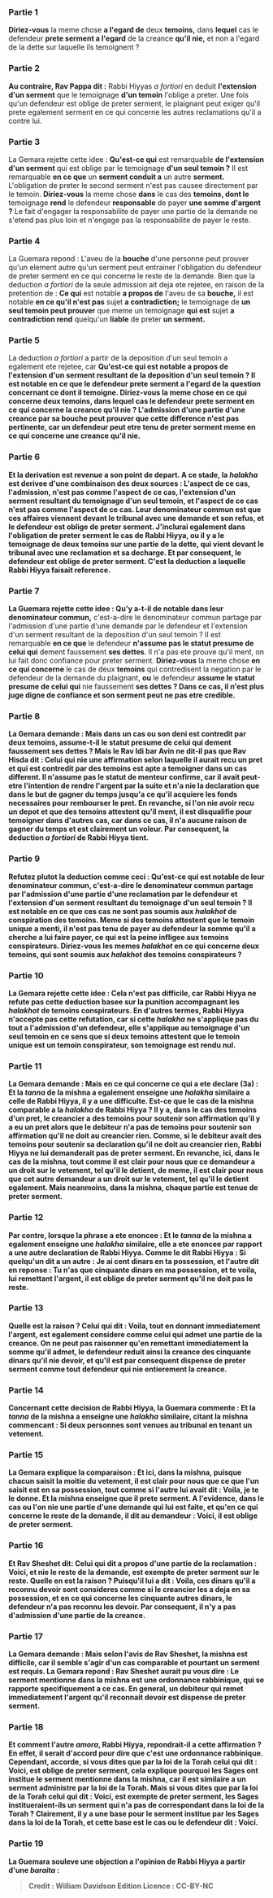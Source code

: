 
### Partie 1
<b>Diriez-vous</b> la meme chose <b>a l'egard de</b> deux <b>temoins,</b> dans <b>lequel</b> cas le defendeur <b>prete serment a l'egard</b> de la creance <b>qu'il nie,</b> et non a l'egard de la dette sur laquelle ils temoignent ?

### Partie 2
<b>Au contraire, Rav Pappa dit :</b> Rabbi Hiyyas <i>a fortiori</i> en deduit <b>l'extension d'un serment</b> que le temoignage <b>d'un temoin</b> l'oblige a preter. Une fois qu'un defendeur est oblige de preter serment, le plaignant peut exiger qu'il prete egalement serment en ce qui concerne les autres reclamations qu'il a contre lui.

### Partie 3
La Gemara rejette cette idee : <b>Qu'est-ce qui</b> est remarquable <b>de l'extension d'un serment</b> qui est oblige par le temoignage <b>d'un seul temoin ?</b> Il est remarquable <b>en ce que</b> un <b>serment conduit a</b> un autre <b>serment.</b> L'obligation de preter le second serment n'est pas causee directement par le temoin. <b>Diriez-vous</b> la meme chose <b>dans</b> le cas des <b>temoins, dont le</b> temoignage <b>rend</b> le defendeur <b>responsable</b> de payer <b>une somme d'argent ?</b> Le fait d'engager la responsabilite de payer une partie de la demande ne s'etend pas plus loin et n'engage pas la responsabilite de payer le reste.

### Partie 4
La Guemara repond : L'aveu de la <b>bouche</b> d'une personne peut prouver</b> qu'un element autre qu'un serment peut entrainer l'obligation du defendeur de preter serment en ce qui concerne le reste de la demande. Bien que la deduction <i>a fortiori</i> de la seule admission ait deja ete rejetee, en raison de la pretention de : <b>Ce qui</b> est notable <b>a propos de</b> l'aveu de sa <b>bouche,</b> il est notable <b>en ce qu'il n'est pas</b> sujet <b>a contradiction;</b> le temoignage de <b>un seul temoin peut prouver</b> que meme un temoignage <b>qui est</b> sujet <b>a contradiction rend</b> quelqu'un <b>liable</b> de preter <b>un serment.</b>

### Partie 5
La deduction <i>a fortiori</i> a partir de la deposition d'un seul temoin a egalement ete rejetee, car <b>Qu'est-ce qui est notable <b>a propos</b> de l'extension d'un serment resultant de la deposition d'<b>un seul temoin ? </b> Il est notable <b>en ce que</b> le defendeur <b>prete serment a l'egard</b> de la question concernant ce dont <b>il temoigne. Diriez-vous</b> la meme chose <b>en ce qui concerne</b> deux <b>temoins,</b> dans <b>lequel</b> cas le defendeur <b>prete serment en ce qui concerne</b> la creance <b>qu'il nie ?</b> L'admission d'une partie d'une creance par sa <b>bouche peut prouver</b> que cette difference n'est pas pertinente, car un defendeur peut etre tenu de preter serment meme en ce qui concerne une creance qu'il nie.

### Partie 6
<b>Et la derivation est revenue</b> a son point de depart. A ce stade, la <i>halakha</i> est derivee d'une combinaison des deux sources : <b>L'aspect de ce</b> cas, l'admission, <b>n'est pas comme l'aspect de ce</b> cas, l'extension d'un serment resultant du temoignage d'un seul temoin, <b>et l'aspect de ce</b> cas <b>n'est pas comme l'aspect de ce</b> cas. <b>Leur denominateur commun est que</b> ces affaires <b>viennent</b> devant le tribunal <b>avec une demande et</b> son <b>refus, et</b> le defendeur est oblige de <b>preter serment. J'inclurai egalement</b> dans l'obligation de preter serment le cas de Rabbi Hiyya, ou il y a le temoignage de deux <b>temoins</b> sur une partie de la dette, <b>qui vient</b> devant le tribunal <b>avec une reclamation et</b> sa <b>decharge. Et</b> par consequent, le defendeur est oblige de <b>preter serment.</b> C'est la deduction a laquelle Rabbi Hiyya faisait reference.

### Partie 7
La Guemara rejette cette idee : <b>Qu'y a-t-il de notable</b> dans leur denominateur commun,</b> c'est-a-dire le denominateur commun partage par l'admission d'une partie d'une demande par le defendeur et l'extension d'un serment resultant de la deposition d'un seul temoin ? Il est remarquable <b>en ce que</b> le defendeur <b>n'assume pas le statut presume de celui qui</b> dement faussement <b>ses dettes</b>. Il n'a pas ete prouve qu'il ment, on lui fait donc confiance pour preter serment. <b>Diriez-vous</b> la meme chose <b>en ce qui concerne</b> le cas de deux <b>temoins</b> qui contredisent la negation par le defendeur de la demande du plaignant, <b>ou</b> le defendeur <b>assume le statut presume de celui qui</b> nie faussement <b>ses dettes ? Dans ce cas, il n'est plus juge digne de confiance et son serment peut ne pas etre credible.

### Partie 8
La Gemara demande : <b>Mais dans</b> un cas ou son deni est contredit par deux <b>temoins, assume-t-il le statut presume de celui qui</b> dement faussement <b>ses dettes ? <b>Mais le Rav Idi bar Avin ne dit-il pas</b> que <b>Rav Hisda dit : Celui qui nie</b> une affirmation selon laquelle il aurait recu <b>un pret</b> et qui est contredit par des temoins <b>est apte a temoigner</b> dans un cas different. Il n'assume pas le statut de menteur confirme, car il avait peut-etre l'intention de rendre l'argent par la suite et n'a nie la declaration que dans le but de gagner du temps jusqu'a ce qu'il acquiere les fonds necessaires pour rembourser le pret. En revanche, si l'on nie avoir recu <b>un depot</b> et que des temoins attestent qu'il ment, il est <b>disqualifie pour temoigner</b> dans d'autres cas, car dans ce cas, il n'a aucune raison de gagner du temps et est clairement un voleur. Par consequent, la deduction <i>a fortiori</i> de Rabbi Hiyya tient.

### Partie 9
<b>Refutez plutot</b> la deduction <b>comme ceci : Qu'est-ce qui</b> est notable <b>de leur denominateur commun,</b> c'est-a-dire le denominateur commun partage par l'admission d'une partie d'une reclamation par le defendeur et l'extension d'un serment resultant du temoignage d'un seul temoin ? Il est notable <b>en ce que</b> ces cas <b>ne sont pas</b> soumis <b>aux <i>halakhot</i> de conspiration</b> des temoins. Meme si des temoins attestent que le temoin unique a menti, il n'est pas tenu de payer au defendeur la somme qu'il a cherche a lui faire payer, ce qui est la peine infligee aux temoins conspirateurs. <b>Diriez-vous</b> les memes <i>halakhot</i> <b>en ce qui concerne</b> deux <b>temoins, qui sont soumis aux <i>halakhot</i> des temoins conspirateurs</b> ?

### Partie 10
La Gemara rejette cette idee : <b>Cela</b> n'est <b>pas difficile,</b> car <b>Rabbi Hiyya ne refute pas</b> cette deduction basee sur la punition accompagnant <b>les <i>halakhot</i> de temoins conspirateurs</b>. En d'autres termes, Rabbi Hiyya n'accepte pas cette refutation, car si cette <i>halakha</i> ne s'applique pas du tout a l'admission d'un defendeur, elle s'applique au temoignage d'un seul temoin en ce sens que si deux temoins attestent que le temoin unique est un temoin conspirateur, son temoignage est rendu nul.

### Partie 11
La Gemara demande : <b>Mais</b> en ce qui concerne ce <b>qui</b> a ete <b>declare</b> (3a) : <b>Et la <i>tanna</i></b> de la mishna a egalement <b>enseigne</b> une <i>halakha</i> similaire a celle de Rabbi Hiyya, il y a une difficulte. <b>Est-ce que</b> le cas de la mishna <b>comparable</b> a la <i>halakha</i> de Rabbi Hiyya ? <b>Il y a,</b> dans le cas des temoins d'un pret, <b>le creancier a des temoins</b> pour soutenir son affirmation qu'il y a eu un pret alors que <b>le debiteur n'a pas de temoins</b> pour soutenir son affirmation <b>qu'il ne doit</b> au creancier <b>rien. Comme, si le debiteur avait des temoins</b> pour soutenir sa declaration <b>qu'il ne doit</b> au creancier <b>rien, Rabbi Hiyya ne lui demanderait pas de preter serment. </b> En revanche, <b>ici,</b> dans le cas de la mishna, <b>tout comme il est clair pour nous que ce</b> demandeur a un droit sur le vetement, tel qu'il le detient, de meme, <b>il est clair pour nous que cet</b> autre demandeur a un droit sur le vetement, tel qu'il le detient egalement. <b>Mais neanmoins,</b> dans la mishna, chaque partie est tenue de <b>preter serment.</b>

### Partie 12
<b>Par contre, lorsque</b> la phrase <b>a ete enoncee : Et le <i>tanna</i></b> de la mishna a egalement <b>enseigne</b> une <i>halakha</i> similaire, <b>elle a ete enoncee par rapport a une autre</b> declaration <b>de Rabbi Hiyya. Comme le dit Rabbi Hiyya :</b> Si quelqu'un dit a un autre : <b>Je</b> ai <b>cent dinars en ta possession, et l'autre dit</b> en reponse : <b>Tu n'as que cinquante dinars en ma possession, et te voila,</b> lui remettant l'argent, il <b>est oblige</b> de preter serment qu'il ne doit pas le reste.

### Partie 13
<b>Quelle est la raison ? </b> Celui qui dit : <b>Voila,</b> tout en donnant immediatement l'argent, <b>est egalement</b> considere <b>comme celui qui admet une partie de la creance.</b> On ne peut pas raisonner qu'en remettant immediatement la somme qu'il admet, le defendeur reduit ainsi la creance des cinquante dinars qu'il nie devoir, et qu'il est par consequent dispense de preter serment comme tout defendeur qui nie entierement la creance.

### Partie 14
Concernant cette decision de Rabbi Hiyya, la Guemara commente : <b>Et la <i>tanna</i></b> de la mishna <b>a enseigne</b> une <i>halakha</i> similaire, citant la mishna commencant : Si <b>deux</b> personnes sont venues au tribunal <b>en tenant un vetement.</b>

### Partie 15
La Gemara explique la comparaison : <b>Et ici,</b> dans la mishna, <b>puisque</b> chacun <b>saisit</b> la moitie du vetement, <b>il est clair pour nous que ce que l'un saisit est</b> en sa possession, tout comme si l'autre lui avait dit : <b>Voila,</b> je te le donne. <b>Et</b> la mishna <b>enseigne</b> que <b>il prete serment.</b> A l'evidence, dans le cas ou l'on nie une partie d'une demande qui lui est faite, et qu'en ce qui concerne le reste de la demande, il dit au demandeur : Voici, il est oblige de preter serment.

### Partie 16
<b>Et Rav Sheshet dit:</b> Celui qui dit a propos d'une partie de la reclamation : <b>Voici,</b> et nie le reste de la demande, est <b>exempte</b> de preter serment sur le reste. <b>Quelle en est la raison ? Puisqu'il lui a dit : Voila, ces dinars qu'il a reconnu</b> devoir <b>sont</b> consideres <b>comme si le creancier les a</b> deja en sa possession, et <b>en ce qui concerne les cinquante</b> autres dinars, le defendeur <b>n'a pas reconnu</b> les devoir. <b>Par consequent, il n'y a pas d'admission d'une partie de la creance.</b>

### Partie 17
La Gemara demande : <b>Mais selon</b> l'avis de <b>Rav Sheshet, la mishna est difficile,</b> car il semble s'agir d'un cas comparable et pourtant un serment est requis. La Gemara repond : <b>Rav Sheshet</b> aurait pu <b>vous dire :</b> Le serment mentionne dans <b>la mishna est une ordonnance rabbinique,</b> qui se rapporte specifiquement a ce cas. En general, un debiteur qui remet immediatement l'argent qu'il reconnait devoir est dispense de preter serment.

### Partie 18
<b>Et</b> comment l'autre</b> <i>amora</i>, Rabbi Hiyya, repondrait-il a cette affirmation ? <b>En effet,</b> il serait d'accord pour dire que <b>c'est une ordonnance rabbinique. Cependant, accorde, si vous dites</b> que <b>par la loi de la Torah</b> celui qui dit : <b>Voici,</b> est <b>oblige</b> de preter serment, cela explique pourquoi <b>les Sages ont institue</b> le <b>serment</b> mentionne dans la mishna, car il est <b>similaire</b> a un serment administre <b>par la loi de la Torah</b>. <b>Mais si vous dites</b> que <b>par la loi de la Torah</b> celui qui dit : <b>Voici,</b> est <b>exempte</b> de preter serment, <b>les Sages institueraient-ils un serment qui n'a pas de correspondant</b> <b>dans la loi de la Torah ?</b> Clairement, il y a une base pour le serment institue par les Sages dans la loi de la Torah, et cette base est le cas ou le defendeur dit : Voici.

### Partie 19
La Guemara <b>souleve une objection</b> a l'opinion de Rabbi Hiyya a partir d'une <i>baraita</i> :

>Credit : William Davidson Edition
>Licence : CC-BY-NC